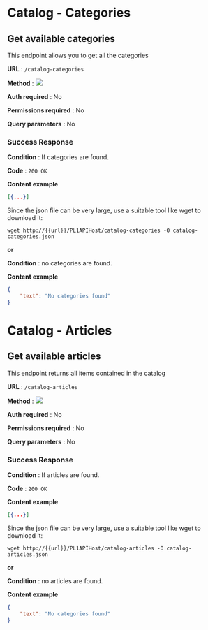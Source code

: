 # Catalog - Categories

## Get available categories

This endpoint allows you to get all the categories

**URL** : `/catalog-categories`

**Method** : <img src="https://img.shields.io/badge/GET%20-%23323330.svg?&style=flat&color=green"/>

**Auth required** : No

**Permissions required** : No

**Query parameters** : No

### Success Response

**Condition** : If categories are found.

**Code** : `200 OK`

**Content example**

```json
[{...}]
```

Since the json file can be very large, use a suitable tool like wget to download it:
```
wget http://{{url}}/PL1APIHost/catalog-categories -O catalog-categories.json
```

**or**

**Condition** : no categories are found.

**Content example**

```json
{
    "text": "No categories found"
}
```

# Catalog - Articles

## Get available articles

This endpoint returns all items contained in the catalog

**URL** : `/catalog-articles`

**Method** : <img src="https://img.shields.io/badge/GET%20-%23323330.svg?&style=flat&color=green"/>

**Auth required** : No

**Permissions required** : No

**Query parameters** : No

### Success Response

**Condition** : If articles are found.

**Code** : `200 OK`

**Content example**

```json
[{...}]
```

Since the json file can be very large, use a suitable tool like wget to download it:
```
wget http://{{url}}/PL1APIHost/catalog-articles -O catalog-articles.json
```

**or**

**Condition** : no articles are found.

**Content example**

```json
{
    "text": "No categories found"
}
```